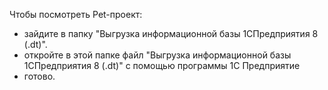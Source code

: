 Чтобы посмотреть Pet-проект:
 - зайдите в папку "Выгрузка информационной базы 1СПредприятия 8 (.dt)".
 - откройте в этой папке файл "Выгрузка информационной базы 1СПредприятия 8 (.dt)"  с помощью программы 1С Предприятие
 - готово.
